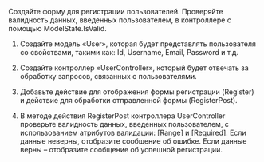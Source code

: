 Создайте форму для регистрации пользователей. Проверяйте валидность данных, введенных пользователем, в контроллере с помощью ModelState.IsValid.

1) Создайте модель «User», которая будет представлять пользователя со свойствами, такими как: Id, Username, Email, Password и т.д.

2) Создайте контроллер «UserController», который будет отвечать за обработку запросов, связанных с пользователями.

3) Добавьте действие для отображения формы регистрации (Register) и действие для обработки отправленной формы (RegisterPost).

4) В методе действия RegisterPost контроллера UserController проверьте валидность данных, введенных пользователем, с использованием атрибутов валидации: [Range] и [Required]. Если данные неверны, отобразите сообщение об ошибке. Если данные верны – отобразите сообщение об успешной регистрации.
